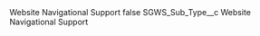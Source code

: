 <?xml version="1.0" encoding="UTF-8"?>
<CustomMetadata xmlns="http://soap.sforce.com/2006/04/metadata" xmlns:xsi="http://www.w3.org/2001/XMLSchema-instance" xmlns:xsd="http://www.w3.org/2001/XMLSchema">
    <label>Website Navigational Support</label>
    <protected>false</protected>
    <values>
        <field>SGWS_Sub_Type__c</field>
        <value xsi:type="xsd:string">Website Navigational Support</value>
    </values>
</CustomMetadata>

